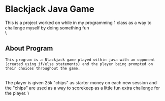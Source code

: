 # Blackjack Java Game
  This is a project worked on while in my programming 1 class as a way to challenge myself by doing something fun
	\
 	\
## About Program
	This program is a Blackjack game played within java with an opponent (created using if/else statements) and the player being prompted on their choices throughout the game.
 \
 	The player is given 25k "chips" as starter money on each new session and the "chips" are used as a way to scorekeep as a little fun extra challenge for the player.
 \
